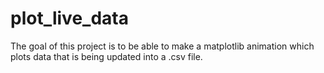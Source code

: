 # plot_live_data
The goal of this project is to be able to make a matplotlib animation which plots data that is being updated into a .csv file. 
